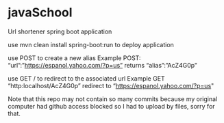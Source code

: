 # javaSchool
Url shortener spring boot application

use mvn clean install spring-boot:run to deploy application

use POST <requestBody> to create a new alias 
  Example  POST: “url”:”https://espanol.yahoo.com/?p=us” returns “alias”:”AcZ4G0p”
  
use GET /<alias> to redirect to the associated url
  Example  GET “http:localhost/AcZ4G0p” redirect to “https://espanol.yahoo.com/?p=us"
  
  Note that this repo may not contain so many commits because my original computer had github access blocked so I had to upload by files, sorry for that.
